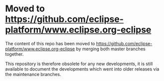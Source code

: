 Moved to https://github.com/eclipse-platform/www.eclipse.org-eclipse
====================================================================

The content of this repo has been moved to https://github.com/eclipse-platform/www.eclipse.org-eclipse by merging both master branches together.

This repository is therefore obsolete for any new developments, it is still available to document the developments which went into older releases via the maintenance branches.



